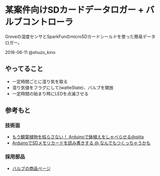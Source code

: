 # 某案件向けSDカードデータロガー + バルブコントローラ

Groveの湿度センサとSparkFunのmicroSDカードシールドを使った簡易データロガー。

2016-06-11 @shuzo_kino

## やってること
 + 一定時間ごとに湿り気を取る
 + 湿り気値をフラグにして(watteState)、バルブを開放
 + 一定時間の始まり時にLEDを点滅させる

## 参考もと

### 技術面
-  [もう観葉植物を枯らさない！ Arduinoで鉢植えをしゃべらせる@qiita](http://qiita.com/kinu/items/6cd5da0415e31834e7da)
- [ArduinoでSDメモリカードを読み書きする @ なんでもつくっちゃうかも](http://arms22.blog91.fc2.com/blog-entry-502.html)

### 採用部品
- [バルブの商品ページ](https://www.switch-science.com/catalog/814/)

